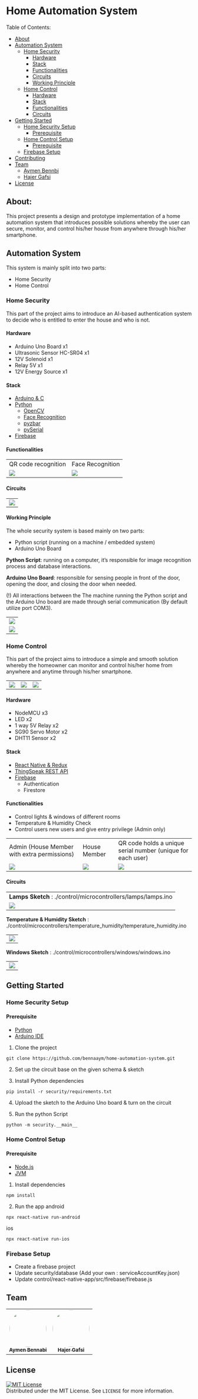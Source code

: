 # Home Automation System 

Table of Contents:

* [About](#about)
* [Automation System](#automation-system)
    * [Home Security](#home-security)
      * [Hardware](#hardware-1)
      * [Stack](#stack)
      * [Functionalities](#functionalities)
      * [Circuits](#circuits)
      * [Working Principle](#working-principle)
    * [Home Control](#tech-stack)
      * [Hardware](#hardware)
      * [Stack](#stack)
      * [Functionalities](#functionalities)
      * [Circuits](#circuits)
* [Getting Started](#getting-started)
  * [Home Security Setup](#home-security-setup)
    * [Prerequisite](#prerequisite)
  * [Home Control Setup](#home-control-setup)
    * [Prerequisite](#prerequisite)
  * [Firebase Setup](#firebase-setup)
* [Contributing](#contributing)
* [Team](#team)
  * [Aymen Bennbi](#aymen-bennabi)
  * [Hajer Gafsi](#hajer-gafsi)
* [License](#license)




## About:
This project presents a design and prototype implementation of a home automation system that introduces possible solutions whereby the user can secure, monitor, and control his/her house from anywhere through his/her smartphone.


## Automation System
This system is mainly split into two parts: 
- Home Security
- Home Control


### Home Security
This part of the project aims to introduce an AI-based authentication system to decide who is entitled to enter the house and who is not.

#### Hardware
* Arduino Uno Board x1
* Ultrasonic Sensor HC-SR04 x1
* 12V Solenoid x1
* Relay 5V x1
* 12V Energy Source x1

#### Stack
* [Arduino & C](https://www.arduino.cc/en/software)
* [Python](https://www.python.org/)
  * [OpenCV](https://opencv.org/)
  * [Face Recognition](https://github.com/ageitgey/face_recognition)
  * [pyzbar](https://pypi.org/project/pyzbar/)
  * [pySerial](https://pypi.org/project/pyserial/)
* [Firebase](https://firebase.google.com/)

#### Functionalities
<table>
  <tr>
    <td>QR code recognition</td>
     <td>Face Recognition</td>
  </tr>
  <tr>
    <td><img src="https://i.ibb.co/0qjVX5t/unnamed.png"></td>
    <td><img src="https://i.ibb.co/CHfcBYG/unnamed-1.png"></td>

  </tr>
 </table>

#### Circuits
<table>
  <tr>
    <td><img src="https://i.ibb.co/Dw1t70t/security-circuit.png"></td>
  </tr>
 </table>


#### Working Principle
The whole security system is based mainly on two parts: 
* Python script (running on a machine / embedded system)
* Arduino Uno Board

**Python Script**:  running on a computer, it’s responsible for image recognition process and database interactions.

**Arduino Uno Board**: responsible for sensing people in front of the door, opening the door, and closing the door when needed.

(!) All interactions between the The machine running the Python script and the Arduino Uno board are made through serial communication (By default utilize port COM3).


<table>
  <tr>
    <td><img src="https://i.ibb.co/MRVrtmw/Capture.png"></td>
  </tr>
  <tr>
    <td><img src=" https://i.ibb.co/cCmJ2bc/unnamed-2.png
"></td>
  </tr>
 </table>


### Home Control
This part of the project aims to introduce a simple and smooth solution whereby the homeowner can monitor and control his/her home from anywhere and anytime through his/her smartphone.

<table>
  <tr>
    <td><img src="https://i.ibb.co/pyjgXTL/1.png"></td>
    <td><img src="https://i.ibb.co/d2n1xjf/3.png"></td>
    <td><img src="https://i.ibb.co/PDBp4rt/2.png"></td>
  </tr>
</table>

#### Hardware
* NodeMCU x3
* LED x2
* 1 way 5V Relay x2
* SG90 Servo Motor x2
* DHT11 Sensor x2

#### Stack
* [React Native & Redux](https://reactnative.dev/)
* [ThingSpeak REST API](https://www.mathworks.com/help/thingspeak/rest-api.html)
* [Firebase](https://firebase.google.com/) 
  * Authentication
  * Firestore

#### Functionalities
* Control lights & windows of different rooms
* Temperature & Humidity Check
* Control users new users and give entry privilege (Admin only)


<table>
 <tr>
    <td>Admin (House Member with extra permissions)</td>
    <td>House Member</td>
    <td>QR code holds a unique serial number (unique for each user)</td>
  </tr>
  <tr>
    <td><img src="https://i.ibb.co/n0WNZwJ/admin.png"></td>
    <td><img src="https://i.ibb.co/F0dBL9t/member.png"></td>
    <td><img src="https://i.ibb.co/BBLfg8D/qr-code.png"></td>
  </tr>
</table>


#### Circuits
<table>
  <tr>
    <td>
      <b>Lamps Sketch</b> : ./control/microcontrollers/lamps/lamps.ino
    </td>
  </tr>
  <tr>
    <td><img src="https://i.ibb.co/WFHbYtt/leds-circuit.png"></td>
  </tr>
</table>
<table>
  <tr>
    <b>Temperature & Humidity Sketch</b> : ./control/microcontrollers/temperature_humidity/temperature_humidity.ino
  </tr>
  <tr>
    <td><img src="https://i.ibb.co/vd6JTrr/temperature-humidity-circuit.png"></td>
    
  </tr>
</table>
<table>
  <tr>
    <b>Windows Sketch</b> : ./control/microcontrollers/windows/windows.ino
  </tr>
  <tr>
    <td><img src="https://i.ibb.co/r3T6Q4w/servo-circuit.png"></td>
  </tr>
 </table>

## Getting Started

### Home Security Setup

#### Prerequisite
  * [Python](https://www.python.org/)
  * [Arduino IDE](https://www.arduino.cc/en/software/)

1. Clone the project
```
git clone https://github.com/bennaaym/home-automation-system.git
```
2. Set up the circuit base on the given schema & sketch

3. Install Python dependencies    
```
pip install -r security/requirements.txt
```

4. Upload the sketch to the Arduino Uno board & turn on the circuit

5. Run the python Script
```
python -m security.__main__
```

### Home Control Setup

#### Prerequisite
  * [Node.js](https://nodejs.org/en/)
  * [JVM](https://www.java.com/en/download/)


1. Install dependencies
```
npm install
```

2. Run the app
android
```
npx react-native run-android
```
ios
```
npx react-native run-ios 
```

### Firebase Setup
* Create a firebase project
* Update security/database (Add your own : serviceAccountKey.json)
* Update control/react-native-app/src/firebase/firebase.js


## Team

<div align="center">
<table>
  <tr>

<td align="center">
<a href="https://github.com/bennaaym">
<img src="https://avatars.githubusercontent.com/u/68559207?v=4" width="100px;" alt="" style="border-radius:50%"/>
<br />
<sub><b>Aymen Bennabi</b></sub>
</a>
<br />
</td>
<td align="center">
<a href="https://github.com/hajergafsi">
<img src="https://avatars.githubusercontent.com/u/56479423?v=4" width="100px;" alt="" style="border-radius:50%"/>
<br />
<sub><b>Hajer Gafsi</b></sub>
</a>
<br />
</td>
  
</tr>
</table>
</div>




## License

[![MIT License][license-shield]][license-url]<br>
Distributed under the MIT License. See `LICENSE` for more information.



[license-shield]: https://img.shields.io/github/license/othneildrew/Best-README-Template.svg?style=for-the-badge
[license-url]: https://github.com/bennaaym/home-automation-system/blob/main/LICENSE



